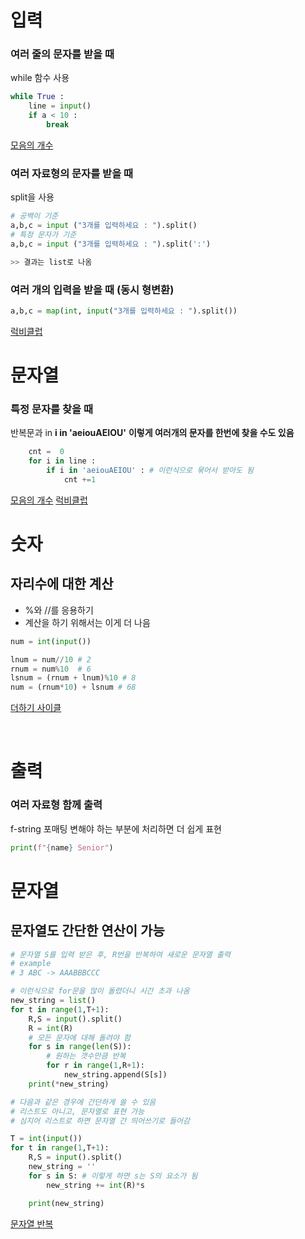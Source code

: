 # 입력
### 여러 줄의 문자를 받을 때
while 함수 사용
``` python
while True :
    line = input()
    if a < 10 :
        break

```
[모음의 개수](https://www.acmicpc.net/problem/1264)

### 여러 자료형의 문자를 받을 때 
split을 사용
``` python
# 공백이 기준
a,b,c = input ("3개를 입력하세요 : ").split()
# 특정 문자가 기준
a,b,c = input ("3개를 입력하세요 : ").split(':')

>> 결과는 list로 나옴
```

### 여러 개의 입력을 받을 때 (동시 형변환)
```python
a,b,c = map(int, input("3개를 입력하세요 : ").split())
```

[럭비클럽](https://www.acmicpc.net/problem/2083)

# 문자열

### 특정 문자를 찾을 때 
반복문과 in **i in 'aeiouAEIOU'**
**이렇게 여러개의 문자를 한번에 찾을 수도 있음**
``` python
    cnt =  0
    for i in line :
        if i in 'aeiouAEIOU' : # 이런식으로 묶어서 받아도 됨
            cnt +=1

```
[모음의 개수](https://www.acmicpc.net/problem/1264)
[럭비클럽](https://www.acmicpc.net/problem/2083)

# 숫자
## 자리수에 대한 계산
* %와 //를 응용하기 
* 계산을 하기 위해서는 이게 더 나음
```python
num = int(input())

lnum = num//10 # 2
rnum = num%10  # 6
lsnum = (rnum + lnum)%10 # 8 
num = (rnum*10) + lsnum # 68

```
[더하기 사이클](https://www.acmicpc.net/problem/1110)

</br>

# 출력
### 여러 자료형 함께 출력
f-string 포매팅
변해야 하는 부분에 처리하면 더 쉽게 표현
```python
print(f"{name} Senior")

```

# 문자열
## 문자열도 간단한 연산이 가능 

```python
# 문자열 S를 입력 받은 후, R번을 반복하여 새로운 문자열 출력
# example
# 3 ABC -> AAABBBCCC

# 이런식으로 for문을 많이 돌렸더니 시간 초과 나옴
new_string = list()
for t in range(1,T+1):
    R,S = input().split()
    R = int(R)
    # 모든 문자에 대해 돌려야 함
    for s in range(len(S)):
        # 원하는 갯수만큼 반복
        for r in range(1,R+1):
            new_string.append(S[s])
    print(*new_string)

# 다음과 같은 경우에 간단하게 쓸 수 있음
# 리스트도 아니고, 문자열로 표현 가능
# 심지어 리스트로 하면 문자열 간 띄어쓰기로 들어감

T = int(input())
for t in range(1,T+1):
    R,S = input().split()
    new_string = ''
    for s in S: # 이렇게 하면 s는 S의 요소가 됨
        new_string += int(R)*s

    print(new_string)

```
[문자열 반복](https://www.acmicpc.net/problem/2675)

